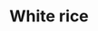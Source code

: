 ---
title: White rice
description: Wraps of Soft and Smoothly made pounded yam.
featured-image: /uploads/beef-stew.jpg
theme: Rice
---